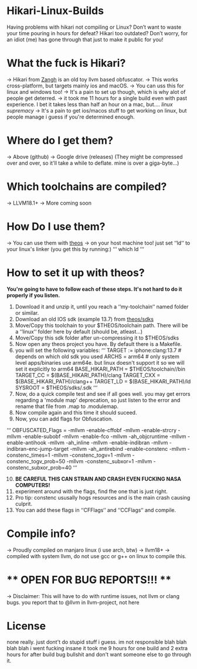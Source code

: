 # **Hikari-Linux-Builds**
Having problems with hikari not compiling or Linux? Don’t want to waste your time pouring in hours for defeat? Hikari too outdated? Don’t worry, for an idiot (me) has gone through that just to make it public for you!

# **What the fuck is Hikari?**
-> Hikari from [Zangh](https://github.com/HikariObfuscator) is an old toy llvm based obfuscator.
-> This works cross-platform, but targets mainly ios and macOS.
-> You can uss this for linux and windows too!
-> It's a pain to set up though, which is why alot of people get deterred.
-> it took me 11 hours for a single build even with past experience. I bet it takes less than half an hour on a mac, but.... *linux supremacy*
-> It's a pain to get ios/macos stuff to get working on linux, but people manage i guess if you're determined enough.

# **Where do I get them?**
-> Above (github)
-> Google drive (releases)
(They might be compressed over and over, so it'll take a while to deflate. mine is over a giga-byte...)

# **Which toolchains are compiled?**
-> LLVM18.1+
-> More coming soon

# **How Do I use them?**
-> You can use them with [theos](https://theos.dev/docs)
-> on your host machine too! just set ‘‘ld‘‘ to your linux's linker (you get this by running:)
‘‘‘
which ld
‘‘‘

# **How to set it up with theos?**
 **You're going to have to follow each of these steps. It's not hard to do it properly if you listen.**
 1. Download it and unzip it, until you reach a ‘‘my-toolchain‘‘ named folder or similar.
 2. Download an old IOS sdk (example 13.7) from [theos/sdks](https://github.com/theos/sdks/releases)
 3. Move/Copy this toolchain to your $THEOS/toolchain path. There will be a ‘‘linux‘‘ folder here by default (should be, atleast...)
 4. Move/Copy this sdk folder after un-compressing it to $THEOS/sdks
 5. Now open any theos project you have. By default there is a Makefile.
 6. you will set the following variables:
‘‘‘
TARGET := iphone:clang:13.7 # depends on which old sdk you used
ARCHS = arm64 # only system level apps/binaries use arm64e. but linux doesn't support it so we will set it explicitly to arm64
BASE_HIKARI_PATH = $THEOS/toolchain/<name-of-toolchain-folder>/bin
TARGET_CC = $(BASE_HIKARI_PATH)/clang
TARGET_CXX = $(BASE_HIKARI_PATH)/clang++
TARGET_LD =  $(BASE_HIKARI_PATH)/ld
SYSROOT = $THEOS/sdks/<iphonesdkfolder>.sdk
‘‘‘
7. Now, do a quick compile test and see if all goes well. you may get errors regarding a 'module map' deprecation, so just listen to the error and rename that file from .map to .modulemap.
8. Now compile again and this time it should suceed.
9. Now, you can add flags for Obfuscation.

‘‘‘
OBFUSCATED_Flags = -mllvm -enable-cffobf -mllvm -enable-strcry -mllvm -enable-subobf -mllvm -enable-fco -mllvm -ah_objcruntime -mllvm -enable-antihook -mllvm -ah_inline -mllvm -enable-indibran -mllvm -indibran-enc-jump-target -mllvm -ah_antirebind -enable-constenc -mllvm -constenc_times=1 -mllvm -constenc_togv=1 -mllvm -constenc_togv_prob=50 -mllvm -constenc_subxor=1 -mllvm -constenc_subxor_prob=40
‘‘‘

10. **BE CAREFUL THIS CAN STRAIN AND CRASH EVEN FUCKING NASA COMPUTERS!**
11. experiment around with the flags, find fhe one that is just right.
12. Pro tip: constenc ususally hogs resources and is the main crash causing culprit.
13. You can add these flags in ‘‘CFFlags‘‘ and ‘‘CCFlags‘‘ and compile.

# **Compile info?**
-> Proudly compiled on manjaro linux (i use arch, btw)
-> llvm18+
-> compiled with system llvm, do not use gcc or g++ on linux to compile this.

# ** OPEN FOR BUG REPORTS!!! **
-> Disclaimer: This will have to do with runtime issues, not llvm or clang bugs. you report that to @llvm in llvm-project, not here

# **License**
none really. just dont't do stupid stuff i guess. im not responsible blah blah blah blah i went fucking insane it took me 9 hours for one build and 2 extra hours for after build bug bullshit and don't want someone else to go through it.
